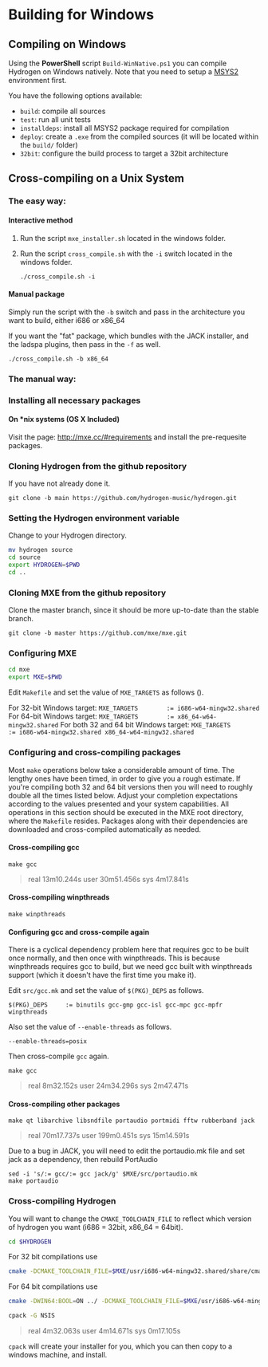 # Building for Windows

## Compiling on Windows

Using the **PowerShell** script `Build-WinNative.ps1` you can compile Hydrogen
on Windows natively. Note that you need to setup a
[MSYS2](https://www.msys2.org/) environment first.

You have the following options available:
- `build`: compile all sources
- `test`: run all unit tests
- `installdeps`: install all MSYS2 package required for compilation
- `deploy`: create a `.exe` from the compiled sources (it will be located within
  the `build/` folder)
- `32bit`: configure the build process to target a 32bit architecture

## Cross-compiling on a Unix System

### The easy way:

#### Interactive method

1. Run the script `mxe_installer.sh` located in the windows folder.
2. Run the script `cross_compile.sh` with the `-i` switch located in the windows
   folder.
   
   ```
   ./cross_compile.sh -i
   ```

#### Manual package

Simply run the script with the `-b` switch and pass in the architecture you want
to build, either i686 or x86_64
	
If you want the "fat" package, which bundles with the JACK installer, and the
ladspa plugins, then pass in the `-f` as well.

```
./cross_compile.sh -b x86_64
```


### The manual way:

### Installing all necessary packages

#### On *nix systems (OS X Included)

Visit the page: http://mxe.cc/#requirements and install the pre-requesite packages.

### Cloning Hydrogen from the github repository

If you have not already done it.

```
git clone -b main https://github.com/hydrogen-music/hydrogen.git
```


### Setting the Hydrogen environment variable

Change to your Hydrogen directory.

``` bash
mv hydrogen source
cd source
export HYDROGEN=$PWD
cd ..
```


### Cloning MXE from the github repository

Clone the master branch, since it should be more up-to-date than the stable branch.

```
git clone -b master https://github.com/mxe/mxe.git
```


### Configuring MXE

``` bash
cd mxe
export MXE=$PWD
```

Edit `Makefile` and set the value of `MXE_TARGETS` as follows ().

For 32-bit Windows target: `MXE_TARGETS        := i686-w64-mingw32.shared`
For 64-bit Windows target: `MXE_TARGETS        := x86_64-w64-mingw32.shared`
For both 32 and 64 bit Windows target: `MXE_TARGETS        := i686-w64-mingw32.shared x86_64-w64-mingw32.shared`

### Configuring and cross-compiling packages

Most `make` operations below take a considerable amount of time. The lengthy
ones have been timed, in order to give you a rough estimate. If you're compiling
both 32 and 64 bit versions then you will need to roughly double all the times
listed below. Adjust your completion expectations according to the values
presented and your system capabilities. All operations in this section should be
executed in the MXE root directory, where the `Makefile` resides. Packages along
with their dependencies are downloaded and cross-compiled automatically as
needed.

#### Cross-compiling gcc

```
make gcc
```

> real    13m10.244s
> user    30m51.456s
> sys     4m17.841s

#### Cross-compiling winpthreads

```
make winpthreads
```

#### Configuring gcc and cross-compile again

There is a cyclical dependency problem here that requires gcc to be built once
normally, and then once with winpthreads. This is because winpthreads requires
gcc to build, but we need gcc built with winpthreads support (which it doesn't
have the first time you make it).

Edit `src/gcc.mk` and set the value of `$(PKG)_DEPS` as follows.

```
$(PKG)_DEPS     := binutils gcc-gmp gcc-isl gcc-mpc gcc-mpfr winpthreads
```

Also set the value of `--enable-threads` as follows.

```
--enable-threads=posix
```

Then cross-compile `gcc` again.

```
make gcc
```

> real    8m32.152s
> user    24m34.296s
> sys     2m47.471s

#### Cross-compiling other packages

```
make qt libarchive libsndfile portaudio portmidi fftw rubberband jack
```

> real    70m17.737s
> user    199m0.451s
> sys     15m14.591s

Due to a bug in JACK, you will need to edit the portaudio.mk file and set jack
as a dependency, then rebuild PortAudio
    
```
sed -i 's/:= gcc/:= gcc jack/g' $MXE/src/portaudio.mk
make portaudio
```

### Cross-compiling Hydrogen

You will want to change the `CMAKE_TOOLCHAIN_FILE` to reflect which version of
hydrogen you want (i686 = 32bit, x86_64 = 64bit).

``` bash
cd $HYDROGEN
```

    
For 32 bit compilations use
``` bash
cmake -DCMAKE_TOOLCHAIN_FILE=$MXE/usr/i686-w64-mingw32.shared/share/cmake/mxe-conf.cmake
```

For 64 bit compilations use
``` bash
cmake -DWIN64:BOOL=ON ../ -DCMAKE_TOOLCHAIN_FILE=$MXE/usr/i686-w64-mingw32.shared/share/cmake/mxe-conf.cmake -DCMAKE_{C,CXX}_FLAGS=-m64
```
    
``` bash
cpack -G NSIS
```

> real    4m32.063s
> user    4m14.671s
> sys     0m17.105s

`cpack` will create your installer for you, which you can then copy to a windows
machine, and install.
